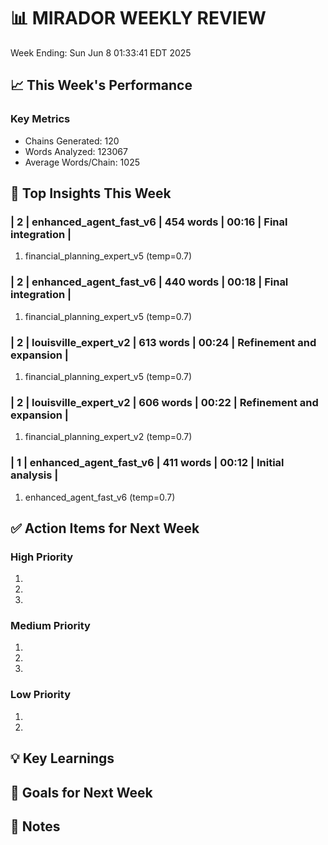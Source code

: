 # 📊 MIRADOR WEEKLY REVIEW
Week Ending: Sun Jun  8 01:33:41 EDT 2025

## 📈 This Week's Performance

### Key Metrics
- Chains Generated: 120
- Words Analyzed: 123067
- Average Words/Chain: 1025

## 🎯 Top Insights This Week

### | 2 | enhanced_agent_fast_v6 | 454 words | 00:16 | Final integration |
1. financial_planning_expert_v5 (temp=0.7)

### | 2 | enhanced_agent_fast_v6 | 440 words | 00:18 | Final integration |
1. financial_planning_expert_v5 (temp=0.7)

### | 2 | louisville_expert_v2 | 613 words | 00:24 | Refinement and expansion |
1. financial_planning_expert_v5 (temp=0.7)

### | 2 | louisville_expert_v2 | 606 words | 00:22 | Refinement and expansion |
1. financial_planning_expert_v2 (temp=0.7)

### | 1 | enhanced_agent_fast_v6 | 411 words | 00:12 | Initial analysis |
1. enhanced_agent_fast_v6 (temp=0.7)


## ✅ Action Items for Next Week

### High Priority
1. 
2. 
3. 

### Medium Priority
1. 
2. 
3. 

### Low Priority
1. 
2. 

## 💡 Key Learnings

## 🎯 Goals for Next Week

## 📝 Notes


